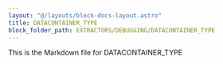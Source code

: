 ```yaml
---
layout: "@/layouts/block-docs-layout.astro"
title: DATACONTAINER_TYPE
block_folder_path: EXTRACTORS/DEBUGGING/DATACONTAINER_TYPE
---
```


This is the Markdown file for DATACONTAINER_TYPE

